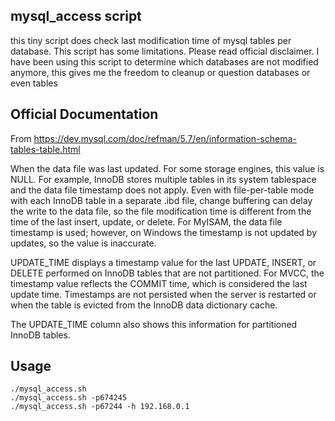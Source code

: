 ## mysql_access script
this tiny script does check last modification time of mysql tables per database. This script has some limitations. Please read official disclaimer. I have been using this script to determine which databases are not modified anymore, this gives me the freedom to cleanup or question databases or even tables

## Official Documentation
From  https://dev.mysql.com/doc/refman/5.7/en/information-schema-tables-table.html

When the data file was last updated. For some storage engines, this value is NULL. For example, InnoDB stores multiple tables in its system tablespace and the data file timestamp does not apply. Even with file-per-table mode with each InnoDB table in a separate .ibd file, change buffering can delay the write to the data file, so the file modification time is different from the time of the last insert, update, or delete. For MyISAM, the data file timestamp is used; however, on Windows the timestamp is not updated by updates, so the value is inaccurate.

UPDATE_TIME displays a timestamp value for the last UPDATE, INSERT, or DELETE performed on InnoDB tables that are not partitioned. For MVCC, the timestamp value reflects the COMMIT time, which is considered the last update time. Timestamps are not persisted when the server is restarted or when the table is evicted from the InnoDB data dictionary cache.

The UPDATE_TIME column also shows this information for partitioned InnoDB tables.



## Usage
```
./mysql_access.sh
./mysql_access.sh -p674245
./mysql_access.sh -p67244 -h 192.168.0.1
```

